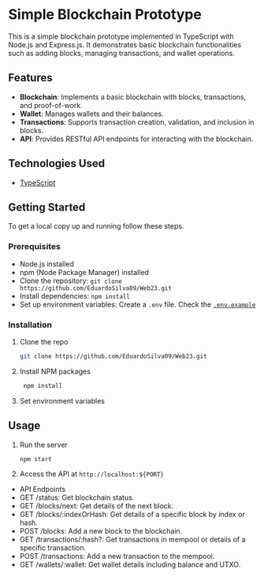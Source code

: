 # Simple Blockchain Prototype

This is a simple blockchain prototype implemented in TypeScript with Node.js and Express.js. It demonstrates basic blockchain functionalities such as adding blocks, managing transactions, and wallet operations.

## Features

- **Blockchain**: Implements a basic blockchain with blocks, transactions, and proof-of-work.
- **Wallet**: Manages wallets and their balances.
- **Transactions**: Supports transaction creation, validation, and inclusion in blocks.
- **API**: Provides RESTful API endpoints for interacting with the blockchain.

## Technologies Used

- [TypeScript](https://www.typescriptlang.org/)

## Getting Started

To get a local copy up and running follow these steps.

### Prerequisites

- Node.js installed
- npm (Node Package Manager) installed
- Clone the repository: `git clone https://github.com/EduardoSilva09/Web23.git`
- Install dependencies: `npm install`
- Set up environment variables: Create a `.env` file. Check the [`.env.example`](https://github.com/EduardoSilva09/Web23/blob/master/protochain/.env.example)

### Installation

1. Clone the repo
   
   ```sh
   git clone https://github.com/EduardoSilva09/Web23.git
   ```
   
2. Install NPM packages

   ```sh
    npm install
   ```
   
3. Set environment variables

## Usage

1. Run the server

   ```sh
   npm start
   ```

2. Access the API at `http://localhost:${PORT}`

  - API Endpoints
  - GET /status: Get blockchain status.
  - GET /blocks/next: Get details of the next block.
  - GET /blocks/:indexOrHash: Get details of a specific block by index or hash.
  - POST /blocks: Add a new block to the blockchain.
  - GET /transactions/:hash?: Get transactions in mempool or details of a specific transaction.
  - POST /transactions: Add a new transaction to the mempool.
  - GET /wallets/:wallet: Get wallet details including balance and UTXO.
